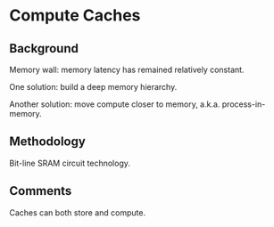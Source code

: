 # Compute Caches

## Background

Memory wall: memory latency has remained relatively constant.

One solution: build a deep memory hierarchy.

Another solution: move compute closer to memory, a.k.a. process-in-memory.

## Methodology

Bit-line SRAM circuit technology.

## Comments

Caches can both store and compute.